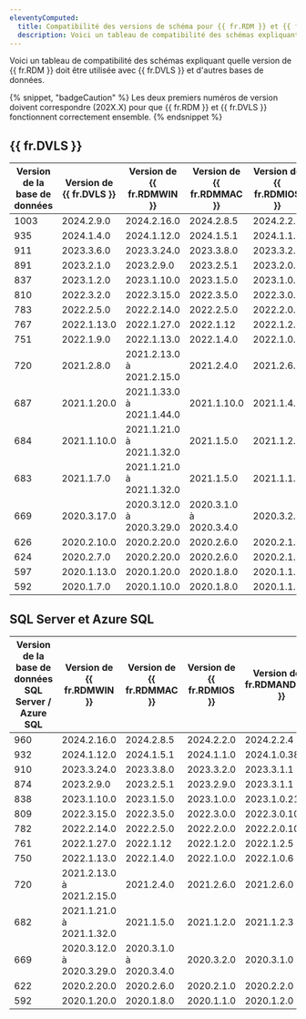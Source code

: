 ```yaml
---
eleventyComputed:
  title: Compatibilité des versions de schéma pour {{ fr.RDM }} et {{ fr.DVLS }}
  description: Voici un tableau de compatibilité des schémas expliquant quelle version de {{ fr.RDM }} doit être utilisée avec {{ fr.DVLS }} et d'autres bases de données.  
---
```

Voici un tableau de compatibilité des schémas expliquant quelle version de {{ fr.RDM }} doit être utilisée avec {{ fr.DVLS }} et d'autres bases de données.  

{% snippet, "badgeCaution" %}
Les deux premiers numéros de version doivent correspondre (202X.X) pour que {{ fr.RDM }} et {{ fr.DVLS }} fonctionnent correctement ensemble.
{% endsnippet %}

## {{ fr.DVLS }}

| Version de la base de données | Version de {{ fr.DVLS }} | Version de {{ fr.RDMWIN }} | Version de {{ fr.RDMMAC }} | Version de {{ fr.RDMIOS }} | Version de {{ fr.RDMANDROID }} | Version de {{ fr.RDMLINUX }} |
|------|-------------|-------------|------------|------------|-------------|-------------|
| 1003 | 2024.2.9.0  | 2024.2.16.0 | 2024.2.8.5 | 2024.2.2.0 | 2024.2.2.4  | 2024.2.11.0 |
| 935  | 2024.1.4.0  | 2024.1.12.0 | 2024.1.5.1 | 2024.1.1.0 | 2024.1.0.39 | 2024.1.0.6  |
| 911  | 2023.3.6.0  | 2023.3.24.0 | 2023.3.8.0 | 2023.3.2.0 | 2023.3.1.1  | 2023.3.0.5  |
| 891  | 2023.2.1.0  | 2023.2.9.0  | 2023.2.5.1 | 2023.2.0.0 | 2023.2.1.15 | 2023.2.0.5  |
| 837  | 2023.1.2.0  | 2023.1.10.0 | 2023.1.5.0 | 2023.1.0.0 | 2023.1.0.21 | 2023.1.0.3  |
| 810  | 2022.3.2.0  | 2022.3.15.0 | 2022.3.5.0 | 2022.3.0.0 | 2022.3.0.10 | 2022.3.0.4  |
| 783  | 2022.2.5.0  | 2022.2.14.0 | 2022.2.5.0 | 2022.2.0.0 | 2022.2.0.10 | 2022.2.0.6  |
| 767  | 2022.1.13.0 | 2022.1.27.0 | 2022.1.12  | 2022.1.2.0 | 2022.1.2.5  | 2022.1.2.5  |
| 751  | 2022.1.9.0  | 2022.1.13.0 | 2022.1.4.0 | 2022.1.0.0 | 2022.1.0.6  | 2022.1.0.7  |
| 720  | 2021.2.8.0  | 2021.2.13.0 à 2021.2.15.0 | 2021.2.4.0  | 2021.2.6.0 | 2021.2.6.0 | 2021.2.0.5  |
| 687  | 2021.1.20.0 | 2021.1.33.0 à 2021.1.44.0 | 2021.1.10.0 | 2021.1.4.0 | 2021.1.5.8 | 2021.1.2.3  |
| 684  | 2021.1.10.0 | 2021.1.21.0 à 2021.1.32.0 | 2021.1.5.0  | 2021.1.2.0 | 2021.1.2.3 | 2021.1.0.10 |
| 683  | 2021.1.7.0  | 2021.1.21.0 à 2021.1.32.0 | 2021.1.5.0  | 2021.1.1.0 | 2021.1.2.3 | 2021.1.0.10 |
| 669  | 2020.3.17.0 | 2020.3.12.0 à 2020.3.29.0 | 2020.3.1.0 à 2020.3.4.0 | 2020.3.2.0 | 2020.3.1.0  | 2020.3.1.0 |
| 626  | 2020.2.10.0 | 2020.2.20.0 | 2020.2.6.0 | 2020.2.1.0 | 2020.2.2.0  | 2020.2.5.0  |
| 624  | 2020.2.7.0  | 2020.2.20.0 | 2020.2.6.0 | 2020.2.1.0 | 2020.2.2.0  | 2020.2.5.0  |
| 597  | 2020.1.13.0 | 2020.1.20.0 | 2020.1.8.0 | 2020.1.1.0 | 2020.1.2.0  | 2020.1.2.0  |
| 592  | 2020.1.7.0  | 2020.1.10.0 | 2020.1.8.0 | 2020.1.1.0 | 2020.1.2.0  | 2020.1.2.0  |

## SQL Server et Azure SQL

| Version de la base de données SQL Server / Azure SQL | Version de {{ fr.RDMWIN }} | Version de {{ fr.RDMMAC }} | Version de {{ fr.RDMIOS }} | Version de {{ fr.RDMANDROID }} | Version de {{ fr.RDMLINUX }} |
|-----|-------------|------------|------------|-------------|-------------|
| 960 | 2024.2.16.0 | 2024.2.8.5 | 2024.2.2.0 | 2024.2.2.4  | 2024.2.11.0 |
| 932 | 2024.1.12.0 | 2024.1.5.1 | 2024.1.1.0 | 2024.1.0.38 | 2024.1.0.6  |
| 910 | 2023.3.24.0 | 2023.3.8.0 | 2023.3.2.0 | 2023.3.1.1  | 2023.3.0.5  |
| 874 | 2023.2.9.0  | 2023.2.5.1 | 2023.2.9.0 | 2023.3.1.1  | 2023.2.2.7  |
| 838 | 2023.1.10.0 | 2023.1.5.0 | 2023.1.0.0 | 2023.1.0.21 | 2023.1.0.3  |
| 809 | 2022.3.15.0 | 2022.3.5.0 | 2022.3.0.0 | 2022.3.0.10 | 2022.3.0.4  |
| 782 | 2022.2.14.0 | 2022.2.5.0 | 2022.2.0.0 | 2022.2.0.10 | 2022.2.0.6  |
| 761 | 2022.1.27.0 | 2022.1.12  | 2022.1.2.0 | 2022.1.2.5  | 2022.1.2.5  |
| 750 | 2022.1.13.0 | 2022.1.4.0 | 2022.1.0.0 | 2022.1.0.6  | 2022.1.0.7  |
| 720 | 2021.2.13.0 à 2021.2.15.0 | 2021.2.4.0 | 2021.2.6.0 | 2021.2.6.0 | 2021.2.0.5  |
| 682 | 2021.1.21.0 à 2021.1.32.0 | 2021.1.5.0 | 2021.1.2.0 | 2021.1.2.3 | 2021.1.0.10 |
| 669 | 2020.3.12.0 à 2020.3.29.0 | 2020.3.1.0 à 2020.3.4.0 | 2020.3.2.0 | 2020.3.1.0 | 2020.3.1.0 |
| 622 | 2020.2.20.0 | 2020.2.6.0 | 2020.2.1.0 | 2020.2.2.0  | 2020.2.5.0  |
| 592 | 2020.1.20.0 | 2020.1.8.0 | 2020.1.1.0 | 2020.1.2.0  | 2020.1.2.0  |